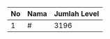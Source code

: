 | No | Nama            | Jumlah Level |
|----|-----------------|--------------|
| 1  | #    |    3196        |
